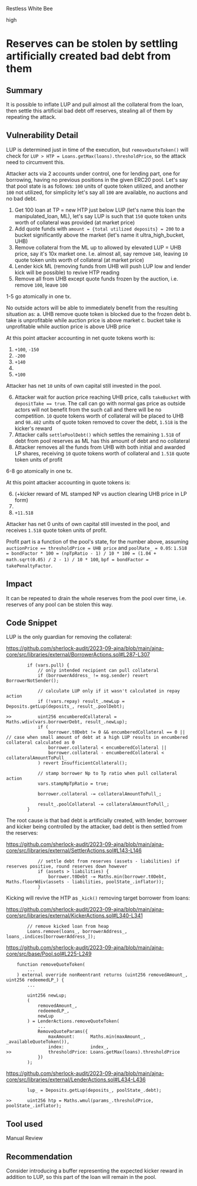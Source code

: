Restless White Bee

high

# Reserves can be stolen by settling artificially created bad debt from them
## Summary

It is possible to inflate LUP and pull almost all the collateral from the loan, then settle this artificial bad debt off reserves, stealing all of them by repeating the attack.

## Vulnerability Detail

LUP is determined just in time of the execution, but `removeQuoteToken()` will check for `LUP > HTP = Loans.getMax(loans).thresholdPrice`, so the attack need to circumvent this. 

Attacker acts via 2 accounts under control, one for lending part, one for borrowing, having no previous positions in the given ERC20 pool.
Let's say that pool state is as follows: `100` units of quote token utilized, and another `100` not utilized, for simplicity let's say all `100` are available, no auctions and no bad debt.

1. Get 100 loan at TP = new HTP just below LUP (let's name this loan the manipulated_loan, ML), let's say LUP is such that `150` quote token units worth of collateral was provided (at market price)
2. Add quote funds with `amount = {total utilized deposits} = 200` to a bucket significantly above the market (let's name it ultra_high_bucket, UHB)
3. Remove collateral from the ML up to allowed by elevated LUP = UHB price, say it's 10x market one. I.e. almost all, say remove `140`, leaving `10` quote token units worth of collateral (at market price)
4. Lender kick ML (removing funds from UHB will push LUP low and lender kick will be possible) to revive HTP reading
5. Remove all from UHB except quote funds frozen by the auction, i.e. remove `100`, leave `100`

1-5 go atomically in one tx.

No outside actors will be able to immediately benefit from the resulting situation as:
a. UHB remove quote token is blocked due to the frozen debt
b. take is unprofitable while auction price is above market
c. bucket take is unprofitable while auction price is above UHB price

At this point attacker accounting in net quote tokens worth is:
1. `+100`, `-150`
2. `-200`
3. `+140`
4.  
5. `+100`

Attacker has net `10` units of own capital still invested in the pool.

6. Attacker wait for auction price reaching UHB price, calls `takeBucket` with `depositTake == true`.
The call can go with normal gas price as outside actors will not benefit from the such call and there will be no competition.
`10` quote tokens worth of collateral will be placed to UHB and `98.482` units of quote token removed to cover the debt, `1.518` is the kicker's reward
7. Attacker calls `settlePoolDebt()` which settles the remaining `1.518` of debt from pool reserves as ML has this amount of debt and no collateral
8. Attacker removes all the funds from UHB with both initial and awarded LP shares, receiving `10` quote tokens worth of collateral and `1.518` quote token units of profit

6-8 go atomically in one tx.

At this point attacker accounting in quote tokens is:

6. (+kicker reward of ML stamped NP vs auction clearing UHB price in LP form)
7. 
8. `+11.518`

Attacker has net 0 units of own capital still invested in the pool, and receives `1.518` quote token units of profit.

Profit part is a function of the pool's state, for the number above, assuming `auctionPrice == thresholdPrice = UHB price` and `poolRate_ = 0.05`: `1.518 = bondFactor * 100 = (npTpRatio - 1) / 10 * 100 = (1.04 + math.sqrt(0.05) / 2 - 1) / 10 * 100`, `bpf = bondFactor = takePenaltyFactor`.

## Impact

It can be repeated to drain the whole reserves from the pool over time, i.e. reserves of any pool can be stolen this way.

## Code Snippet

LUP is the only guardian for removing the collateral:

https://github.com/sherlock-audit/2023-09-ajna/blob/main/ajna-core/src/libraries/external/BorrowerActions.sol#L287-L307

```solidity
        if (vars.pull) {
            // only intended recipient can pull collateral
            if (borrowerAddress_ != msg.sender) revert BorrowerNotSender();

            // calculate LUP only if it wasn't calculated in repay action
            if (!vars.repay) result_.newLup = Deposits.getLup(deposits_, result_.poolDebt);

>>          uint256 encumberedCollateral = Maths.wdiv(vars.borrowerDebt, result_.newLup);
            if (
                borrower.t0Debt != 0 && encumberedCollateral == 0 || // case when small amount of debt at a high LUP results in encumbered collateral calculated as 0
                borrower.collateral < encumberedCollateral ||
                borrower.collateral - encumberedCollateral < collateralAmountToPull_
            ) revert InsufficientCollateral();

            // stamp borrower Np to Tp ratio when pull collateral action
            vars.stampNpTpRatio = true;

            borrower.collateral -= collateralAmountToPull_;

            result_.poolCollateral -= collateralAmountToPull_;
        }
```

The root cause is that bad debt is artificially created, with lender, borrower and kicker being controlled by the attacker, bad debt is then settled from the reserves:

https://github.com/sherlock-audit/2023-09-ajna/blob/main/ajna-core/src/libraries/external/SettlerActions.sol#L143-L146

```solidity
            // settle debt from reserves (assets - liabilities) if reserves positive, round reserves down however
            if (assets > liabilities) {
                borrower.t0Debt -= Maths.min(borrower.t0Debt, Maths.floorWdiv(assets - liabilities, poolState_.inflator));
            }
```

Kicking will revive the HTP as `_kick()` removing target borrower from loans:

https://github.com/sherlock-audit/2023-09-ajna/blob/main/ajna-core/src/libraries/external/KickerActions.sol#L340-L341

```solidity
        // remove kicked loan from heap
        Loans.remove(loans_, borrowerAddress_, loans_.indices[borrowerAddress_]);
```

https://github.com/sherlock-audit/2023-09-ajna/blob/main/ajna-core/src/base/Pool.sol#L225-L249

```solidity
    function removeQuoteToken(
        ...
    ) external override nonReentrant returns (uint256 removedAmount_, uint256 redeemedLP_) {
        ...

        uint256 newLup;
        (
            removedAmount_,
            redeemedLP_,
            newLup
        ) = LenderActions.removeQuoteToken(
            ...
            RemoveQuoteParams({
                maxAmount:      Maths.min(maxAmount_, _availableQuoteToken()),
                index:          index_,
>>              thresholdPrice: Loans.getMax(loans).thresholdPrice
            })
        );
```

https://github.com/sherlock-audit/2023-09-ajna/blob/main/ajna-core/src/libraries/external/LenderActions.sol#L434-L436

```solidity
        lup_ = Deposits.getLup(deposits_, poolState_.debt);

>>      uint256 htp = Maths.wmul(params_.thresholdPrice, poolState_.inflator);
```

## Tool used

Manual Review

## Recommendation

Consider introducing a buffer representing the expected kicker reward in addition to LUP, so this part of the loan will remain in the pool.